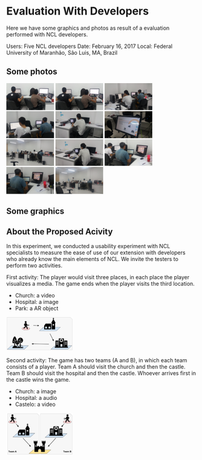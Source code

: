 # Evaluation With Developers

Here we have some graphics and photos as result of a evaluation performed with NCL developers.

Users: Five NCL developers
Date: February 16, 2017
Local: Federal University of Maranhão, São Luis, MA, Brazil

## Some photos

<img src="../docs/20170216_182543.jpg" width="25%"> <img src="../docs/20170216_182546.jpg" width="25%"> <img src="../docs/20170216_182550.jpg" width="25%">
<img src="../docs/20170216_182634.jpg" width="25%"> <img src="../docs/20170216_182653.jpg" width="25%"> <img src="../docs/20170216_183923.jpg" width="25%">
<img src="../docs/20170216_185317.jpg" width="25%"> <img src="../docs/20170216_185342.jpg" width="25%"> <img src="../docs/20170216_185831.jpg" width="25%">
<img src="../docs/20170216_185853.jpg" width="25%"> <img src="../docs/20170216_192004.jpg" width="25%">

## Some graphics

## About the Proposed Acivity

In this experiment, we conducted a usability experiment with NCL specialists to measure the ease of use of our extension with developers who already know the main elements of NCL. We invite the testers to perform two activities.

First activity: The player would visit three places, in each place the player visualizes a media. The game ends when the player visits the third location.

- Church: a video
- Hospital: a image
- Park: a AR object

<img src="../docs/evaluation-activity-1.png" width="35%">

Second activity: The game has two teams (A and B), in which each team consists of a player. Team A should visit the church and then the castle. Team B should visit the hospital and then the castle. Whoever arrives first in the castle wins the game.

- Church: a image
- Hospital: a audio
- Castelo: a video

<img src="../docs/evaluation-activity-2.png" width="35%">
